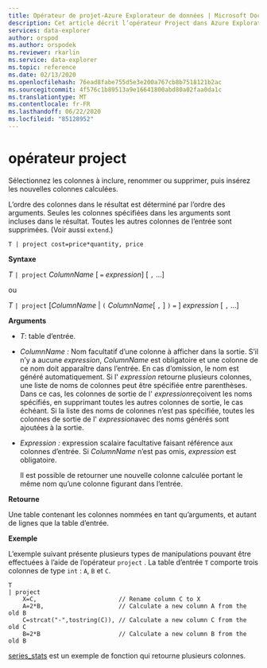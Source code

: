```yaml
---
title: Opérateur de projet-Azure Explorateur de données | Microsoft Docs
description: Cet article décrit l’opérateur Project dans Azure Explorateur de données.
services: data-explorer
author: orspod
ms.author: orspodek
ms.reviewer: rkarlin
ms.service: data-explorer
ms.topic: reference
ms.date: 02/13/2020
ms.openlocfilehash: 76ead8fabe755d5e3e200a767cb8b7518121b2ac
ms.sourcegitcommit: 4f576c1b89513a9e16641800abd80a02faa0da1c
ms.translationtype: MT
ms.contentlocale: fr-FR
ms.lasthandoff: 06/22/2020
ms.locfileid: "85128952"
---
```

# <a name="project-operator"></a>opérateur project

Sélectionnez les colonnes à inclure, renommer ou supprimer, puis insérez les nouvelles colonnes calculées. 

L’ordre des colonnes dans le résultat est déterminé par l’ordre des arguments. Seules les colonnes spécifiées dans les arguments sont incluses dans le résultat. Toutes les autres colonnes de l’entrée sont supprimées.  (Voir aussi `extend`.)

```kusto
T | project cost=price*quantity, price
```

**Syntaxe**

*T* `| project` *ColumnName* [ `=` *expression*] [ `,` ...]
  
ou
  
*T* `| project` [*ColumnName*  |  `(` *ColumnName*[ `,` ] `)` `=` ] *expression* [ `,` ...]

**Arguments**

* *T*: table d’entrée.
* *ColumnName :* Nom facultatif d’une colonne à afficher dans la sortie. S’il n’y a aucune *expression*, *ColumnName* est obligatoire et une colonne de ce nom doit apparaître dans l’entrée. En cas d’omission, le nom est généré automatiquement. Si l' *expression* retourne plusieurs colonnes, une liste de noms de colonnes peut être spécifiée entre parenthèses. Dans ce cas, les colonnes de sortie de l' *expression*reçoivent les noms spécifiés, en supprimant toutes les autres colonnes de sortie, le cas échéant. Si la liste des noms de colonnes n’est pas spécifiée, toutes les colonnes de sortie de l' *expression*avec des noms générés sont ajoutées à la sortie.
* *Expression :* expression scalaire facultative faisant référence aux colonnes d’entrée. Si *ColumnName* n’est pas omis, *expression* est obligatoire.

    Il est possible de retourner une nouvelle colonne calculée portant le même nom qu’une colonne figurant dans l’entrée.

**Retourne**

Une table contenant les colonnes nommées en tant qu’arguments, et autant de lignes que la table d’entrée.

**Exemple**

L’exemple suivant présente plusieurs types de manipulations pouvant être effectuées à l’aide de l’opérateur `project` . La table d’entrée `T` comporte trois colonnes de type `int` : `A`, `B` et `C`. 

```kusto
T
| project
    X=C,                       // Rename column C to X
    A=2*B,                     // Calculate a new column A from the old B
    C=strcat("-",tostring(C)), // Calculate a new column C from the old C
    B=2*B                      // Calculate a new column B from the old B
```

[series_stats](series-statsfunction.md) est un exemple de fonction qui retourne plusieurs colonnes.